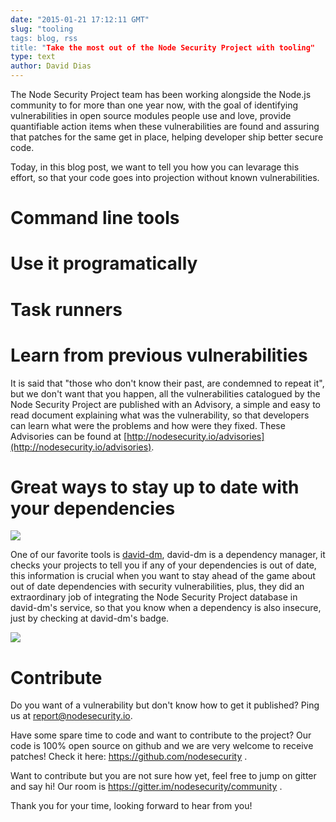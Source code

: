 ```yaml
---
date: "2015-01-21 17:12:11 GMT"
slug: "tooling
tags: blog, rss
title: "Take the most out of the Node Security Project with tooling"
type: text
author: David Dias
---
```


The Node Security Project team has been working alongside the Node.js community to for more than one year now, with the goal of identifying vulnerabilities in open source modules people use and love, provide quantifiable action items when these vulnerabilities are found and assuring that patches for the same get in place, helping developer ship better secure code. 

Today, in this blog post, we want to tell you how you can levarage this effort, so that your code goes into projection without known vulnerabilities.

# Command line tools


# Use it programatically 


# Task runners


# Learn from previous vulnerabilities

It is said that "those who don't know their past, are condemned to repeat it", but we don't want that you happen, all the vulnerabilities catalogued by the Node Security Project are published with an Advisory, a simple and easy to read document explaining what was the vulnerability, so that developers can learn what were the problems and how were they fixed. These Advisories can be found at [http://nodesecurity.io/advisories](http://nodesecurity.io/advisories).

# Great ways to stay up to date with your dependencies

![](https://cldup.com/gCUifGVO9_-1200x1200.png)

One of our favorite tools is [david-dm](http://david-dm.org), david-dm is a dependency manager, it checks your projects to tell you if any of your dependencies is out of date, this information is crucial when you want to stay ahead of the game about out of date dependencies with security vulnerabilities, plus, they did an extraordinary job of integrating the Node Security Project database in david-dm's service, so that you know when a dependency is also insecure, just by checking at david-dm's badge. 

[![](https://david-dm.org/alanshaw/david-www.svg)](https://david-dm.org/)


# Contribute

Do you want of a vulnerability but don't know how to get it published? Ping us at report@nodesecurity.io. 

Have some spare time to code and want to contribute to the project? Our code is 100% open source on github and we are very welcome to receive patches! Check it here: https://github.com/nodesecurity . 

Want to contribute but you are not sure how yet, feel free to jump on gitter and say hi! Our room is https://gitter.im/nodesecurity/community .

Thank you for your time, looking forward to hear from you!
